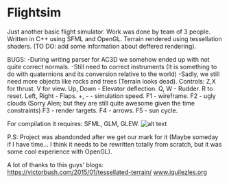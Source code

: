 # Flightsim
Just another basic flight simulator. Work was done by team of 3 people. Written in C++ using SFML and OpenGL. Terrain rendered using tessellation shaders. (TO DO: add some information about deffered rendering).

BUGS:
  -During writing parser for AC3D we somehow ended up with not quite correct normals.
  -Still need to correct instruments (It is something to do with quaternions and its conversion relative to the world)
  -Sadly, we still need more objects like rocks and trees (Terrain looks dead).
Controls:
  Z,X for thrust.
  V for view.
  Up, Down - Elevator deflection.
  Q, W - Rudder. R to reset.
  Left, Right - Flaps.
  +, -   - simulation speed.
  F1 - wireframe.
  F2 - ugly clouds (Sorry Alen; but they are still quite awesome given the time constraints)
  F3 - render targets.
  F4 - arrows.
  F5 - sun cycle.
  
For compilation it requires: SFML, GLM, GLEW.
![alt text](https://github.com/p4773rn/flightsim/blob/master/screen.png)

P.S: Project was abandonded after we get our mark for it (Maybe someday if I have time... I think it needs to be rewritten totally from scratch, but it was some cool experience with OpenGL).

A lot of thanks to this guys' blogs:
https://victorbush.com/2015/01/tessellated-terrain/
www.iquilezles.org
